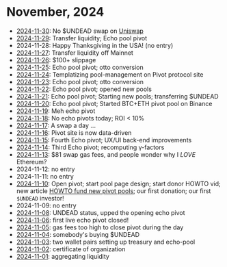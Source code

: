# November, 2024

* [2024-11-30](30): No $UNDEAD swap on [Uniswap](https://app.uniswap.org/swap?chain=mainnet&inputCurrency=0x310c8f00b9de3c31ab95ea68feb6c877538f7947&outputCurrency=NATIVE&value=14000&field=input)
* [2024-11-29](29): Transfer liquidity; Echo pool pivot
* 2024-11-28: Happy Thanksgiving in the USA! (no entry)
* [2024-11-27](27): Transfer liquidity off Mainnet
* [2024-11-26](26): $100+ slippage
* [2024-11-25](25): Echo pool pivot; otto conversion
* [2024-11-24](24): Templatizing pool-management on Pivot protocol site
* [2024-11-23](23): Echo pool pivot; otto conversion
* [2024-11-22](22): Echo pool pivot; opened new pools
* [2024-11-21](21): Echo pool pivot; Starting new pools; transferring $UNDEAD
* [2024-11-20](20): Echo pool pivot; Started BTC+ETH pivot pool on Binance
* [2024-11-19](19): Meh echo pivot
* [2024-11-18](18): No echo pivots today; ROI < 10%
* [2024-11-17](17): A swap a day ...
* [2024-11-16](16): Pivot site is now data-driven
* [2024-11-15](15): Fourth Echo pivot; UX/UI back-end improvements
* [2024-11-14](14): Third Echo pivot; recomputing γ-factors
* [2024-11-13](13): $81 swap gas fees, and people wonder why I *LOVE* Ethereum?
* 2024-11-12: no entry
* 2024-11-11: no entry
* [2024-11-10](10): Open pivot; start pool page design; start donor HOWTO vid; new article [HOWTO fund new pivot pools](../../../articles/funding-pools.md); our first donation; our first `$UNDEAD` investor!
* 2024-11-09: no entry
* [2024-11-08](08): UNDEAD status, upped the opening echo pivot
* [2024-11-06](06): first live echo pivot closed!
* [2024-11-05](05): gas fees too high to close pivot during the day
* [2024-11-04](04): somebody's buying $UNDEAD
* [2024-11-03](03): two wallet pairs setting up treasury and echo-pool
* [2024-11-02](02): certificate of organization
* [2024-11-01](01): aggregating liquidity
